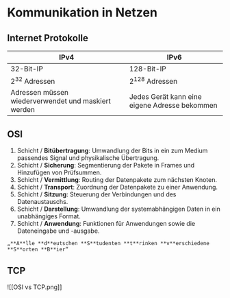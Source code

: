# Kommunikation in Netzen
## Internet Protokolle
|IPv4|IPv6|
|-|-|
|$32$-Bit-IP|$128$-Bit-IP|
|$2^{32}$ Adressen|$2^{128}$ Adressen|
|Adressen müssen wiederverwendet und maskiert werden|Jedes Gerät kann eine eigene Adresse bekommen|

## OSI
1. Schicht / **Bitübertragung**: Umwandlung der Bits in ein zum Medium passendes Signal und physikalische Übertragung.
2. Schicht / **Sicherung**: Segmentierung der Pakete in Frames und Hinzufügen von Prüfsummen.
3. Schicht / **Vermittlung**: Routing der Datenpakete zum nächsten Knoten.
4. Schicht / **Transport**: Zuordnung der Datenpakete zu einer Anwendung.
5. Schicht / **Sitzung**: Steuerung der Verbindungen und des Datenaustauschs.
6. Schicht / **Darstellung**: Umwandlung der systemabhängigen Daten in ein unabhängiges Format.
7. Schicht / **Anwendung**: Funktionen für Anwendungen sowie die Dateneingabe und -ausgabe.
~~~ad-note
„**A**lle **d**eutschen **S**tudenten **t**rinken **v**erschiedene **S**orten **B**ier“
~~~
## TCP
![[OSI vs TCP.png]]